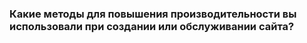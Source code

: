 ### Какие методы для повышения производительности вы использовали при создании или обслуживании сайта?
